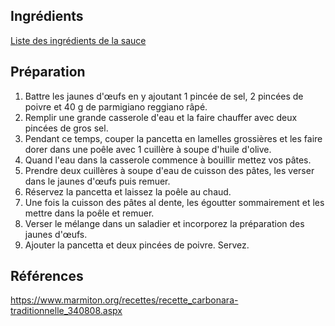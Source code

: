 
## Ingrédients

[Liste des ingrédients de la sauce](/Alimentation/Recettes/Ingredients/ingredients_carbo.md)

## Préparation

1. Battre les jaunes d'œufs en y ajoutant 1 pincée de sel, 2 pincées de poivre et 40 g de parmigiano reggiano râpé.
1. Remplir une grande casserole d'eau et la faire chauffer avec deux pincées de gros sel.
1. Pendant ce temps, couper la pancetta en lamelles grossières et les faire dorer dans une poêle avec 1 cuillère à soupe d'huile d'olive.
1. Quand l'eau dans la casserole commence à bouillir mettez vos pâtes.
1. Prendre deux cuillères à soupe d'eau de cuisson des pâtes, les verser dans le jaunes d'œufs puis remuer.
1. Réservez la pancetta et laissez la poêle au chaud.
1. Une fois la cuisson des pâtes al dente, les égoutter sommairement et les mettre dans la poêle et remuer.
1. Verser le mélange dans un saladier et incorporez la préparation des jaunes d'œufs.
1. Ajouter la pancetta et deux pincées de poivre. Servez.

## Références

https://www.marmiton.org/recettes/recette_carbonara-traditionnelle_340808.aspx
